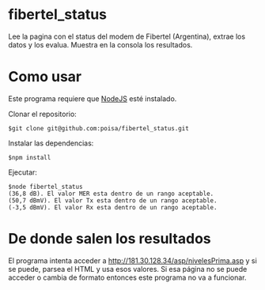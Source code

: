 # fibertel_status
Lee la pagina con el status del modem de Fibertel (Argentina), extrae los datos y los evalua. Muestra en la consola los resultados.

# Como usar
Este programa requiere que [NodeJS](https://nodejs.org) esté instalado. 

Clonar el repositorio:

```$git clone git@github.com:poisa/fibertel_status.git```

Instalar las dependencias:

```
$npm install
```

Ejecutar:

```
$node fibertel_status
(36,8 dB). El valor MER esta dentro de un rango aceptable.
(50,7 dBmV). El valor Tx esta dentro de un rango aceptable.
(-3,5 dBmV). El valor Rx esta dentro de un rango aceptable.
```

# De donde salen los resultados
El programa intenta acceder a http://181.30.128.34/asp/nivelesPrima.asp y si se puede, parsea el HTML y usa esos valores. Si esa página no se puede acceder o cambia de formato entonces este programa no va a funcionar.
